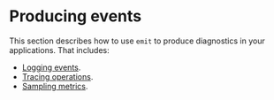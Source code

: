 # Producing events

This section describes how to use `emit` to produce diagnostics in your applications. That includes:

- [Logging events](./producing-events/logging.md).
- [Tracing operations](./producing-events/tracing.md).
- [Sampling metrics](./producing-events/metrics.md).
